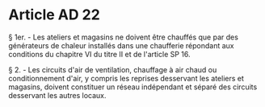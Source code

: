 # Article AD 22

§ 1er. - Les ateliers et magasins ne doivent être chauffés que par des générateurs de chaleur installés dans une chaufferie répondant aux conditions du chapitre VI du titre II et de l'article SP 16.

§ 2. - Les circuits d'air de ventilation, chauffage à air chaud ou conditionnement d'air, y compris les reprises desservant les ateliers et magasins, doivent constituer un réseau indépendant et séparé des circuits desservant les autres locaux.
